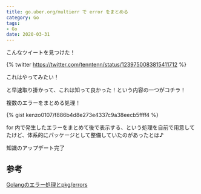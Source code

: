 ```yaml
---
title: go.uber.org/multierr で error をまとめる
category: Go
tags:
- Go
date: 2020-03-31
---
```


こんなツイートを見つけた！

{% twitter https://twitter.com/tenntenn/status/1239750083815411712 %}

これはやってみたい！

と早速取り掛かって、これは知って良かった！という内容の一つがコチラ！

<!-- more -->

複数のエラーをまとめる処理！

{% gist kenzo0107/f886b4d8e273e4337c9a38eecb5ffff4 %}

for 内で発生したエラーをまとめて後で表示する、という処理を自前で用意してたけど、体系的にパッケージとして整備していたのがあったとは♪

知識のアップデート完了

## 参考

[Golangのエラー処理とpkg/errors](https://deeeet.com/writing/2016/04/25/go-pkg-errors/)

